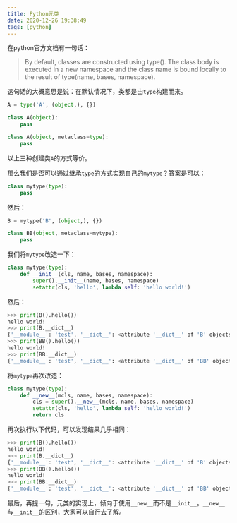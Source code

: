 ```yaml
---
title: Python元类
date: 2020-12-26 19:38:49
tags: [python]
---
```


在python官方文档有一句话：

> By default, classes are constructed using type(). The class body is executed in a new namespace and the class name is bound locally to the result of type(name, bases, namespace).

这句话的大概意思是说：在默认情况下，类都是由`type`构建而来。

```python
A = type('A', (object,), {})

class A(object):
    pass

class A(object, metaclass=type):
    pass
```

以上三种创建类`A`的方式等价。

<!--more-->

那么我们是否可以通过继承`type`的方式实现自己的`mytype`？答案是可以：

```python
class mytype(type):
    pass
```

然后：

```python
B = mytype('B', (object,), {})

class BB(object, metaclass=mytype):
    pass
```

我们将`mytype`改造一下：

```python
class mytype(type):
    def __init__(cls, name, bases, namespace):
        super().__init__(name, bases, namespace)
        setattr(cls, 'hello', lambda self: 'hello world!')
```

然后：

```python
>>> print(B().hello())
hello world!
>>> print(B.__dict__)
{'__module__': 'test', '__dict__': <attribute '__dict__' of 'B' objects>, '__weakref__': <attribute '__weakref__' of 'B' objects>, '__doc__': None, 'hello': <function mytype.__init__.<locals>.<lambda> at 0x108d74b80>}
>>> print(BB().hello())
hello world!
>>> print(BB.__dict__)
{'__module__': 'test', '__dict__': <attribute '__dict__' of 'BB' objects>, '__weakref__': <attribute '__weakref__' of 'BB' objects>, '__doc__': None, 'hello': <function mytype.__init__.<locals>.<lambda> at 0x108d74d30>}
```

将`mytype`再次改造：

```python
class mytype(type):
    def __new__(mcls, name, bases, namespace):
        cls = super().__new__(mcls, name, bases, namespace)
        setattr(cls, 'hello', lambda self: 'hello world!')
        return cls
```

再次执行以下代码，可以发现结果几乎相同：

```python
>>> print(B().hello())
hello world!
>>> print(B.__dict__)
{'__module__': 'test', '__dict__': <attribute '__dict__' of 'B' objects>, '__weakref__': <attribute '__weakref__' of 'B' objects>, '__doc__': None, 'hello': <function mytype.__init__.<locals>.<lambda> at 0x104c6baf0>}
>>> print(BB().hello())
hello world!
>>> print(BB.__dict__)
{'__module__': 'test', '__dict__': <attribute '__dict__' of 'BB' objects>, '__weakref__': <attribute '__weakref__' of 'BB' objects>, '__doc__': None, 'hello': <function mytype.__init__.<locals>.<lambda> at 0x104c6bca0>}
```

最后，再提一句，元类的实现上，倾向于使用`__new__`而不是`__init__`。`__new__`与`__init__`的区别，大家可以自行去了解。
